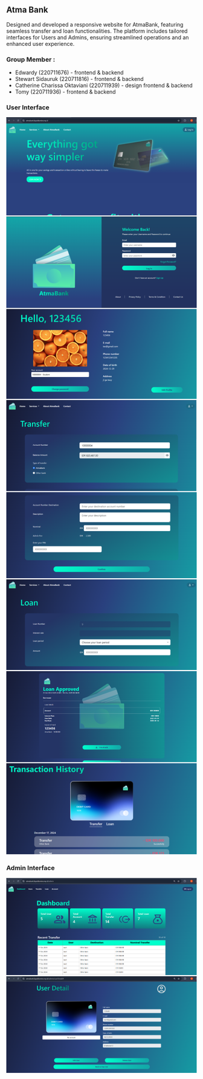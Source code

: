 ## Atma Bank

<p> 
Designed and developed a responsive website for AtmaBank, featuring seamless transfer and loan functionalities. The platform includes tailored interfaces for Users and Admins, ensuring streamlined operations and an enhanced user experience.
</p>

### Group Member :
<ul>
    <li>Edwardy (220711676) - frontend & backend</li>
    <li>Stewart Sidauruk (220711816) - frontend & backend</li>
    <li>Catherine Charissa Oktaviani (220711939) - design frontend & backend</li>
    <li>Tomy (220711936) - frontend & backend</li>
</ul>

### User Interface
![home](public/untukReadme/home.png)
![login](public/untukReadme/login.png)
![profile](public/untukReadme/profile.png)
![tf1](public/untukReadme/tf1.png)
![tf2](public/untukReadme/tf2.png)
![loan](public/untukReadme/loan.png)
![loanDtl](public/untukReadme/loanDtl.png)
![history](public/untukReadme/history.png)

### Admin Interface
![admDash](public/untukReadme/admDash.png)
![admUsr](public/untukReadme/admUsr.png)

